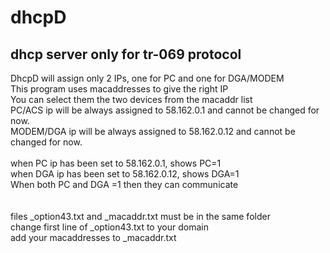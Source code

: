 # dhcpD
## dhcp server only for tr-069 protocol

DhcpD will assign only 2 IPs, one for PC and one for DGA/MODEM<BR>
This program uses macaddresses to give the right IP<BR>
You can select them the two devices from the macaddr list<BR>
PC/ACS ip will be always assigned to 58.162.0.1 and cannot be changed for now.<BR>
MODEM/DGA ip will be always assigned to 58.162.0.12 and cannot be changed for now.<BR>
<BR>
when PC ip has been set to 58.162.0.1, shows PC=1<BR>
when DGA ip has been set to 58.162.0.12, shows DGA=1<BR>
When both PC and DGA =1 then they can communicate<BR>
<BR>  
files _option43.txt and _macaddr.txt must be in the same folder<BR>
change first line of _option43.txt to your domain<BR>
add your macaddresses to _macaddr.txt<BR>
